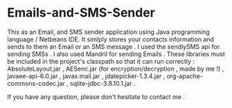 # Emails-and-SMS-Sender
This as an Email, and SMS sender application using Java programming language / Netbeans IDE.
It simlply stores your contacts information and sends to them an Email or an SMS message .
I used the sendlySMS api for sending SMSs .
I also used Mandril for sending Emails .
These libraries must be included in the project's classpath so that it can run correctly :
AbsoluteLayout.jar , AESenc.jar (for encryption/decryption , made by me !) , javaee-api-6.0.jar , javax.mail.jar , jdatepicker-1.3.4.jar ,
org-apache-commons-codec.jar , sqlite-jdbc-3.8.10.1.jar . 

If you have any question, please don't hesitate to contact me .
